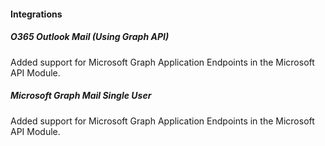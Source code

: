
#### Integrations

##### O365 Outlook Mail (Using Graph API)

Added support for Microsoft Graph Application Endpoints in the Microsoft API Module.

##### Microsoft Graph Mail Single User

Added support for Microsoft Graph Application Endpoints in the Microsoft API Module.